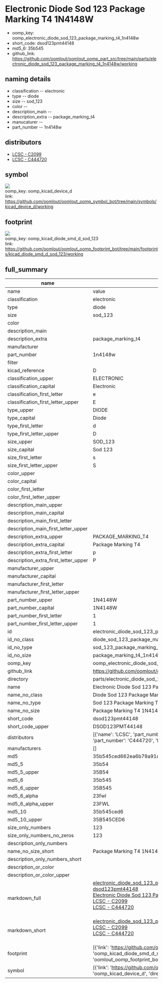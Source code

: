 # Electronic Diode Sod 123 Package Marking T4 1N4148W

  
* oomp_key: oomp_electronic_diode_sod_123_package_marking_t4_1n4148w 
* short_code: dsod123pmt44148
* md5_6: 35b545  
* github_link: https://github.com/oomlout/oomlout_oomp_part_src/tree/main/parts/electronic_diode_sod_123_package_marking_t4_1n4148w/working  
## naming details
* classification -- electronic
* type -- diode
* size -- sod_123
* color -- 
* description_main -- 
* description_extra -- package_marking_t4
* manucaturer -- 
* part_number -- 1n4148w

## distributors
* [LCSC - C2099](https://lcsc.com/product-detail/C2099.html)   
* [LCSC - C444720](https://lcsc.com/product-detail/C444720.html)   


## symbol

![](symbol/{index}}/working/working_600.png)  
oomp_key: oomp_kicad_device_d  
link: https://github.com/oomlout/oomlout_oomp_symbol_bot/tree/main/symbols/kicad_device_d/working  

## footprint

![](footprint/{index}/working/working_600.png)  
oomp_key: oomp_kicad_diode_smd_d_sod_123  
link: https://github.com/oomlout/oomlout_oomp_footprint_bot/tree/main/footprints/kicad_diode_smd_d_sod_123/working  

## full_summary
| name | value | 
| --- | --- | 
| name | value | 
| classification | electronic | 
| type | diode | 
| size | sod_123 | 
| color |  | 
| description_main |  | 
| description_extra | package_marking_t4 | 
| manufacturer |  | 
| part_number | 1n4148w | 
| filter |  | 
| kicad_reference | D | 
| classification_upper | ELECTRONIC | 
| classification_capital | Electronic | 
| classification_first_letter | e | 
| classification_first_letter_upper | E | 
| type_upper | DIODE | 
| type_capital | Diode | 
| type_first_letter | d | 
| type_first_letter_upper | D | 
| size_upper | SOD_123 | 
| size_capital | Sod 123 | 
| size_first_letter | s | 
| size_first_letter_upper | S | 
| color_upper |  | 
| color_capital |  | 
| color_first_letter |  | 
| color_first_letter_upper |  | 
| description_main_upper |  | 
| description_main_capital |  | 
| description_main_first_letter |  | 
| description_main_first_letter_upper |  | 
| description_extra_upper | PACKAGE_MARKING_T4 | 
| description_extra_capital | Package Marking T4 | 
| description_extra_first_letter | p | 
| description_extra_first_letter_upper | P | 
| manufacturer_upper |  | 
| manufacturer_capital |  | 
| manufacturer_first_letter |  | 
| manufacturer_first_letter_upper |  | 
| part_number_upper | 1N4148W | 
| part_number_capital | 1N4148W | 
| part_number_first_letter | 1 | 
| part_number_first_letter_upper | 1 | 
| id | electronic_diode_sod_123_package_marking_t4_1n4148w | 
| id_no_class | diode_sod_123_package_marking_t4_1n4148w | 
| id_no_type | sod_123_package_marking_t4_1n4148w | 
| id_no_size | package_marking_t4_1n4148w | 
| oomp_key | oomp_electronic_diode_sod_123_package_marking_t4_1n4148w | 
| github_link | https://github.com/oomlout/oomlout_oomp_part_src/tree/main/parts/electronic_diode_sod_123_package_marking_t4_1n4148w/working | 
| directory | parts/electronic_diode_sod_123_package_marking_t4_1n4148w | 
| name | Electronic Diode Sod 123 Package Marking T4 1N4148W | 
| name_no_class | Diode Sod 123 Package Marking T4 1N4148W | 
| name_no_type | Sod 123 Package Marking T4 1N4148W | 
| name_no_size | Package Marking T4 1N4148W | 
| short_code | dsod123pmt44148 | 
| short_code_upper | DSOD123PMT44148 | 
| distributors | [{'name': 'LCSC', 'part_number': 'C2099', 'link': 'https://lcsc.com/product-detail/C2099.html', 'id': 'distributor_lcsc'}, {'name': 'LCSC', 'part_number': 'C444720', 'link': 'https://lcsc.com/product-detail/C444720.html', 'id': 'distributor_lcsc'}] | 
| manufacturers | [] | 
| md5 | 35b545ced662ea6b79a91d4e083ad0fd | 
| md5_5 | 35b54 | 
| md5_5_upper | 35B54 | 
| md5_6 | 35b545 | 
| md5_6_upper | 35B545 | 
| md5_6_alpha | 23fwl | 
| md5_6_alpha_upper | 23FWL | 
| md5_10 | 35b545ced6 | 
| md5_10_upper | 35B545CED6 | 
| size_only_numbers | 123 | 
| size_only_numbers_no_zeros | 123 | 
| description_only_numbers |  | 
| name_no_size_short | Package Marking T4 1N4148W | 
| description_only_numbers_short |   | 
| description_or_color |   | 
| description_or_color_upper |   | 
| markdown_full | [electronic_diode_sod_123_package_marking_t4_1n4148w](https://github.com/oomlout/oomlout_oomp_part_src/tree/main/parts/electronic_diode_sod_123_package_marking_t4_1n4148w/working)<br>[dsod123pmt44148](https://github.com/oomlout/oomlout_oomp_part_src/tree/main/parts/electronic_diode_sod_123_package_marking_t4_1n4148w/working)<br>[Electronic Diode Sod 123 Package Marking T4 1N4148W](https://github.com/oomlout/oomlout_oomp_part_src/tree/main/parts/electronic_diode_sod_123_package_marking_t4_1n4148w/working)<br>[LCSC - C2099<br>](https://lcsc.com/product-detail/C2099.html)[LCSC - C444720<br>](https://lcsc.com/product-detail/C444720.html)<br> | 
| markdown_short | [electronic_diode_sod_123_package_marking_t4_1n4148w](https://github.com/oomlout/oomlout_oomp_part_src/tree/main/parts/electronic_diode_sod_123_package_marking_t4_1n4148w/working)<br>[LCSC - C2099<br>](https://lcsc.com/product-detail/C2099.html)[LCSC - C444720<br>](https://lcsc.com/product-detail/C444720.html)<br> | 
| footprint | [{'link': 'https://github.com/oomlout/oomlout_oomp_footprint_bot/tree/main/foootprntss/kicad_diode_smd_d_sod_123', 'oomp_key': 'oomp_kicad_diode_smd_d_sod_123', 'directory': 'oomlout_oomp_footprint_bot/footprints/kicad_diode_smd_d_sod_123//working/working.kicad_mod', 'index': 0}] | 
| symbol | [{'link': 'https://github.com/oomlout/oomlout_oomp_symbol_bot/tree/main/symbols/kicad_device_d', 'oomp_key': 'oomp_kicad_device_d', 'directory': 'oomlout_oomp_symbol_bot/symbols/kicad_device_d//working/working.kicad_sym', 'index': 0}] | 
